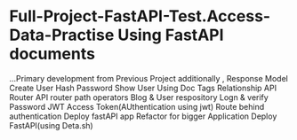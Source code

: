 # Full-Project-FastAPI-Test.Access-Data-Practise Using FastAPI documents 
...Primary development from Previous Project additionally ,
Response Model
Create User
Hash Password
Show User
Using Doc Tags
Relationship
API Router
API router path operators
Blog & User respository
Logn & verify Password
JWT Access Token(AUthentication using jwt)
Route behind authentication
Deploy fastAPI app
Refactor for bigger Application 
Deploy FastAPI(using Deta.sh)
